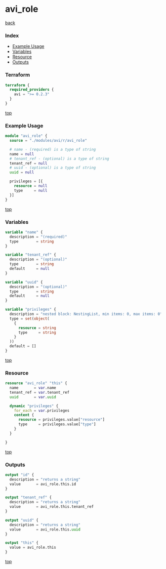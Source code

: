 # avi_role

[back](../avi.md)

### Index

- [Example Usage](#example-usage)
- [Variables](#variables)
- [Resource](#resource)
- [Outputs](#outputs)

### Terraform

```terraform
terraform {
  required_providers {
    avi = ">= 0.2.3"
  }
}
```

[top](#index)

### Example Usage

```terraform
module "avi_role" {
  source = "./modules/avi/r/avi_role"

  # name - (required) is a type of string
  name = null
  # tenant_ref - (optional) is a type of string
  tenant_ref = null
  # uuid - (optional) is a type of string
  uuid = null

  privileges = [{
    resource = null
    type     = null
  }]
}
```

[top](#index)

### Variables

```terraform
variable "name" {
  description = "(required)"
  type        = string
}

variable "tenant_ref" {
  description = "(optional)"
  type        = string
  default     = null
}

variable "uuid" {
  description = "(optional)"
  type        = string
  default     = null
}

variable "privileges" {
  description = "nested block: NestingList, min items: 0, max items: 0"
  type = set(object(
    {
      resource = string
      type     = string
    }
  ))
  default = []
}
```

[top](#index)

### Resource

```terraform
resource "avi_role" "this" {
  name       = var.name
  tenant_ref = var.tenant_ref
  uuid       = var.uuid

  dynamic "privileges" {
    for_each = var.privileges
    content {
      resource = privileges.value["resource"]
      type     = privileges.value["type"]
    }
  }

}
```

[top](#index)

### Outputs

```terraform
output "id" {
  description = "returns a string"
  value       = avi_role.this.id
}

output "tenant_ref" {
  description = "returns a string"
  value       = avi_role.this.tenant_ref
}

output "uuid" {
  description = "returns a string"
  value       = avi_role.this.uuid
}

output "this" {
  value = avi_role.this
}
```

[top](#index)